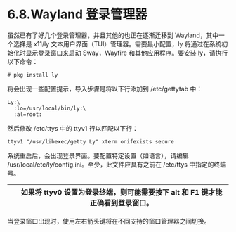 # 6.8.Wayland 登录管理器

虽然已有了好几个登录管理器，并且其他的也正在逐渐迁移到 Wayland，其中一个选择是 x11/ly 文本用户界面（TUI）管理器。需要最小配置，ly 将通过在系统初始化时显示登录窗口来启动 Sway，Wayfire 和其他应用程序。要安装 ly，请执行以下命令：

```
# pkg install ly
```

将会出现一些配置提示，导入步骤是将以下行添加到 /etc/gettytab 中：

```
Ly:\
  :lo=/usr/local/bin/ly:\
  :al=root:
```

然后修改 /etc/ttys 中的 ttyv1 行以匹配以下行：

```
ttyv1 "/usr/libexec/getty Ly" xterm onifexists secure
```

系统重启后，会出现登录界面。要配置特定设置（如语言），请编辑 /usr/local/etc/ly/config.ini。至少，此文件应具有之前在 /etc/ttys 中指定的终端号。

|  | 如果将 ttyv0 设置为登录终端，则可能需要按下 alt 和 F1 键才能正确看到登录窗口。|
| -- | -------------------------------------------------------------------------------- |

当登录窗口出现时，使用左右箭头键将在不同支持的窗口管理器之间切换。

